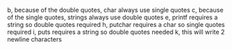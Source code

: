 b, because of the double quotes, char always use single quotes
c, because of the single quotes, strings always use double quotes
e, printf requires a string so double quotes required
h, putchar requires a char so single quotes required
i, puts requires a string so double quotes needed
k, this will write 2 newline characters

